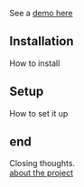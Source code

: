 See a [demo here](/demo.html)

## Installation

How to install

## Setup

How to set it up

## end
Closing thoughts.  
[about the project](/about)
